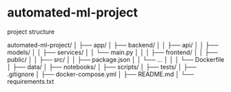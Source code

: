 # automated-ml-project
project structure 

automated-ml-project/
│
├── app/
│   ├── backend/
│   │   ├── api/
│   │   ├── models/
│   │   ├── services/
│   │   └── main.py
│   │
│   ├── frontend/
│   │   ├── public/
│   │   ├── src/
│   │   ├── package.json
│   │   └── ...
│   │
│   └── Dockerfile
│
├── data/
│
├── notebooks/
│
├── scripts/
│
├── tests/
│
├── .gitignore
│
├── docker-compose.yml
│
├── README.md
│
└── requirements.txt
